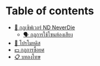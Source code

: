 # Table of contents

* [📕 กฏเซิฟเวอร์ ND NeverDie](README.md)
  * [🗣️ กฎการใช้โซนห้องเสียง](nd-neverdie/undefined.md)
* [📢 โปรโมทดิส](<undefined (1).md>)
* [💵 กฏการซื้อยศ](undefined.md)
* [📋 บทลงโทษ](undefined-1.md)
